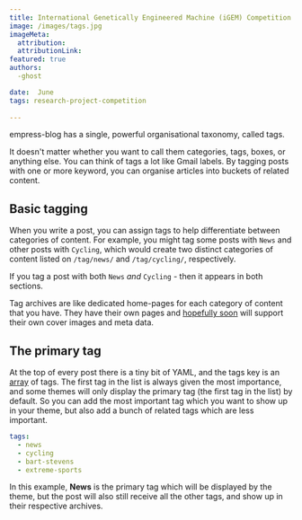 ```yaml
---
title: International Genetically Engineered Machine (iGEM) Competition 
image: /images/tags.jpg
imageMeta:
  attribution:
  attributionLink:
featured: true
authors:
  -ghost

date:  June
tags: research-project-competition
  
---
```


empress-blog has a single, powerful organisational taxonomy, called tags.

It doesn't matter whether you want to call them categories, tags, boxes, or anything else. You can think of tags a lot like Gmail labels. By tagging posts with one or more keyword, you can organise articles into buckets of related content.


## Basic tagging

When you write a post, you can assign tags to help differentiate between categories of content. For example, you might tag some posts with `News` and other posts with `Cycling`, which would create two distinct categories of content listed on `/tag/news/` and `/tag/cycling/`, respectively.

If you tag a post with both `News` *and* `Cycling` - then it appears in both sections.

Tag archives are like dedicated home-pages for each category of content that you have. They have their own pages and [hopefully soon](https://github.com/empress/empress-blog/issues/1) will support their own cover images and meta data.


## The primary tag

At the top of every post there is a tiny bit of YAML, and the tags key is an [array](http://yaml.org/spec/1.0/#type-seq) of tags. The first tag in the list is always given the most importance, and some themes will only display the primary tag (the first tag in the list) by default. So you can add the most important tag which you want to show up in your theme, but also add a bunch of related tags which are less important.

```yaml
tags:
  - news
  - cycling
  - bart-stevens
  - extreme-sports
```

In this example, **News** is the primary tag which will be displayed by the theme, but the post will also still receive all the other tags, and show up in their respective archives.
